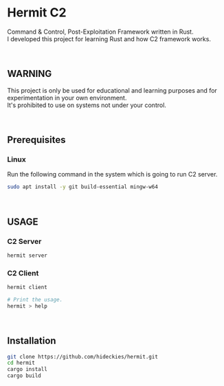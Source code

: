 # Hermit C2

Command & Control, Post-Exploitation Framework written in Rust.  
I developed this project for learning Rust and how C2 framework works.

<br />

## WARNING

This project is only be used for educational and learning purposes and for experimentation in your own environment.  
It's prohibited to use on systems not under your control.

<br />

## Prerequisites

### Linux

Run the following command in the system which is going to run C2 server.

```sh
sudo apt install -y git build-essential mingw-w64
```

<br />

## USAGE

### C2 Server

```sh
hermit server
```

### C2 Client

```sh
hermit client

# Print the usage.
hermit > help
```

<br />

## Installation

```sh
git clone https://github.com/hideckies/hermit.git
cd hermit
cargo install
cargo build
```
